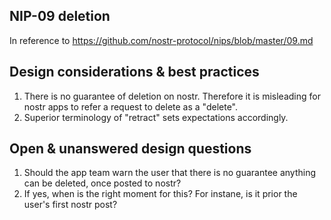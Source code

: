 ## NIP-09 deletion 

  In reference to https://github.com/nostr-protocol/nips/blob/master/09.md

  ## Design considerations & best practices
  1. There is no guarantee of deletion on nostr. Therefore it is misleading for nostr apps to refer a request to delete as a "delete".
  2. Superior terminology of "retract" sets expectations accordingly.

  ## Open & unanswered design questions
  1. Should the app team warn the user that there is no guarantee anything can be deleted, once posted to nostr?
  2. If yes, when is the right moment for this? For instane, is it prior the user's first nostr post? 


